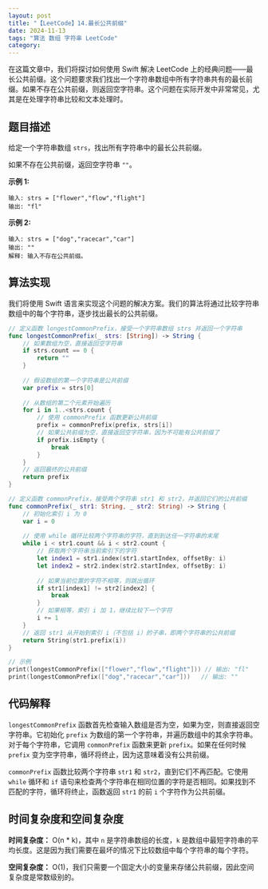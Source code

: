 ```yaml
---
layout: post
title: "【LeetCode】14.最长公共前缀"
date: 2024-11-13
tags: "算法 数组 字符串 LeetCode"
category: 
---
```


在这篇文章中，我们将探讨如何使用 Swift 解决 LeetCode 上的经典问题——最长公共前缀。这个问题要求我们找出一个字符串数组中所有字符串共有的最长前缀。如果不存在公共前缀，则返回空字符串。这个问题在实际开发中非常常见，尤其是在处理字符串比较和文本处理时。

## 题目描述

给定一个字符串数组 `strs`，找出所有字符串中的最长公共前缀。

如果不存在公共前缀，返回空字符串 `""`。

**示例 1:**

```
输入: strs = ["flower","flow","flight"]
输出: "fl"
```

**示例 2:**

```
输入: strs = ["dog","racecar","car"]
输出: ""
解释: 输入不存在公共前缀。
```

## 算法实现

我们将使用 Swift 语言来实现这个问题的解决方案。我们的算法将通过比较字符串数组中的每个字符串，逐步找出最长的公共前缀。

```swift
// 定义函数 longestCommonPrefix，接受一个字符串数组 strs 并返回一个字符串
func longestCommonPrefix(_ strs: [String]) -> String {
    // 如果数组为空，直接返回空字符串
    if strs.count == 0 {
        return ""
    }
    
    // 假设数组的第一个字符串是公共前缀
    var prefix = strs[0]
    
    // 从数组的第二个元素开始遍历
    for i in 1..<strs.count {
        // 使用 commonPrefix 函数更新公共前缀
        prefix = commonPrefix(prefix, strs[i])
        // 如果公共前缀为空，直接返回空字符串，因为不可能有公共前缀了
        if prefix.isEmpty {
            break
        }
    }
    // 返回最终的公共前缀
    return prefix
}

// 定义函数 commonPrefix，接受两个字符串 str1 和 str2，并返回它们的公共前缀
func commonPrefix(_ str1: String, _ str2: String) -> String {
    // 初始化索引 i 为 0
    var i = 0
    
    // 使用 while 循环比较两个字符串的字符，直到到达任一字符串的末尾
    while i < str1.count && i < str2.count {
        // 获取两个字符串当前索引下的字符
        let index1 = str1.index(str1.startIndex, offsetBy: i)
        let index2 = str2.index(str2.startIndex, offsetBy: i)
        
        // 如果当前位置的字符不相等，则跳出循环
        if str1[index1] != str2[index2] {
            break
        }
        // 如果相等，索引 i 加 1，继续比较下一个字符
        i += 1
    }
    // 返回 str1 从开始到索引 i（不包括 i）的子串，即两个字符串的公共前缀
    return String(str1.prefix(i))
}

// 示例
print(longestCommonPrefix(["flower","flow","flight"])) // 输出: "fl"
print(longestCommonPrefix(["dog","racecar","car"]))   // 输出: ""
```

## 代码解释

`longestCommonPrefix` 函数首先检查输入数组是否为空，如果为空，则直接返回空字符串。它初始化 `prefix` 为数组的第一个字符串，并遍历数组中的其余字符串。对于每个字符串，它调用 `commonPrefix` 函数来更新 `prefix`。如果在任何时候 `prefix` 变为空字符串，循环将终止，因为这意味着没有公共前缀。

`commonPrefix` 函数比较两个字符串 `str1` 和 `str2`，直到它们不再匹配。它使用 `while` 循环和 `if` 语句来检查两个字符串在相同位置的字符是否相同。如果找到不匹配的字符，循环将终止，函数返回 `str1` 的前 `i` 个字符作为公共前缀。

## 时间复杂度和空间复杂度

**时间复杂度：** O(n * k)，其中 `n` 是字符串数组的长度，`k` 是数组中最短字符串的平均长度。这是因为我们需要在最坏的情况下比较数组中每个字符串的每个字符。

**空间复杂度：** O(1)，我们只需要一个固定大小的变量来存储公共前缀，因此空间复杂度是常数级别的。

